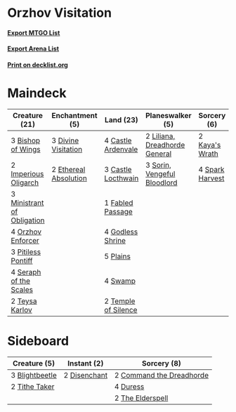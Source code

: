 # Orzhov Visitation

#### [Export MTGO List](../collection/Orzhov%20Visitation/Orzhov%20Visitation.txt)
#### [Export Arena List](../collection/Orzhov%20Visitation/Orzhov%20Visitation_arena.txt)
#### [Print on decklist.org](http://decklist.org/?deckmain=3%09Bishop%20of%20Wings%0A4%09Castle%20Ardenvale%0A3%09Castle%20Locthwain%0A3%09Divine%20Visitation%0A2%09Ethereal%20Absolution%0A1%09Fabled%20Passage%0A4%09Godless%20Shrine%0A2%09Imperious%20Oligarch%0A2%09Kaya's%20Wrath%0A2%09Liliana,%20Dreadhorde%20General%0A3%09Ministrant%20of%20Obligation%0A4%09Orzhov%20Enforcer%0A3%09Pitiless%20Pontiff%0A5%09Plains%0A4%09Seraph%20of%20the%20Scales%0A3%09Sorin,%20Vengeful%20Bloodlord%0A4%09Spark%20Harvest%0A4%09Swamp%0A2%09Temple%20of%20Silence%0A2%09Teysa%20Karlov&deckside=3%09Blightbeetle%0A2%09Command%20the%20Dreadhorde%0A2%09Disenchant%0A4%09Duress%0A2%09The%20Elderspell%0A2%09Tithe%20Taker)
# Maindeck

|                                            Creature (21)                                            |                                        Enchantment (5)                                         |                                          Land (23)                                           |                                            Planeswalker (5)                                            |                                       Sorcery (6)                                        |
|-----------------------------------------------------------------------------------------------------|------------------------------------------------------------------------------------------------|----------------------------------------------------------------------------------------------|--------------------------------------------------------------------------------------------------------|------------------------------------------------------------------------------------------|
|3 [Bishop of Wings](http://gatherer.wizards.com/Pages/Card/Details.aspx?multiverseid=466762)         |3 [Divine Visitation](http://gatherer.wizards.com/Pages/Card/Details.aspx?multiverseid=452760)  |4 [Castle Ardenvale](http://gatherer.wizards.com/Pages/Card/Details.aspx?multiverseid=473200) |2 [Liliana, Dreadhorde General](http://gatherer.wizards.com/Pages/Card/Details.aspx?multiverseid=461024)|2 [Kaya's Wrath](http://gatherer.wizards.com/Pages/Card/Details.aspx?multiverseid=457331) |
|2 [Imperious Oligarch](http://gatherer.wizards.com/Pages/Card/Details.aspx?multiverseid=457328)      |2 [Ethereal Absolution](http://gatherer.wizards.com/Pages/Card/Details.aspx?multiverseid=457314)|3 [Castle Locthwain](http://gatherer.wizards.com/Pages/Card/Details.aspx?multiverseid=473203) |3 [Sorin, Vengeful Bloodlord](http://gatherer.wizards.com/Pages/Card/Details.aspx?multiverseid=461144)  |4 [Spark Harvest](http://gatherer.wizards.com/Pages/Card/Details.aspx?multiverseid=461032)|
|3 [Ministrant of Obligation](http://gatherer.wizards.com/Pages/Card/Details.aspx?multiverseid=457160)|                                                                                                |1 [Fabled Passage](http://gatherer.wizards.com/Pages/Card/Details.aspx?multiverseid=473206)   |                                                                                                        |                                                                                          |
|4 [Orzhov Enforcer](http://gatherer.wizards.com/Pages/Card/Details.aspx?multiverseid=457223)         |                                                                                                |4 [Godless Shrine](http://gatherer.wizards.com/Pages/Card/Details.aspx?multiverseid=405099)   |                                                                                                        |                                                                                          |
|3 [Pitiless Pontiff](http://gatherer.wizards.com/Pages/Card/Details.aspx?multiverseid=457338)        |                                                                                                |5 [Plains](http://gatherer.wizards.com/Pages/Card/Details.aspx?multiverseid=439856)           |                                                                                                        |                                                                                          |
|4 [Seraph of the Scales](http://gatherer.wizards.com/Pages/Card/Details.aspx?multiverseid=457349)    |                                                                                                |4 [Swamp](http://gatherer.wizards.com/Pages/Card/Details.aspx?multiverseid=439858)            |                                                                                                        |                                                                                          |
|2 [Teysa Karlov](http://gatherer.wizards.com/Pages/Card/Details.aspx?multiverseid=457356)            |                                                                                                |2 [Temple of Silence](http://gatherer.wizards.com/Pages/Card/Details.aspx?multiverseid=373522)|                                                                                                        |                                                                                          |


# Sideboard

|                                      Creature (5)                                       |                                    Instant (2)                                     |                                            Sorcery (8)                                            |
|-----------------------------------------------------------------------------------------|------------------------------------------------------------------------------------|---------------------------------------------------------------------------------------------------|
|3 [Blightbeetle](http://gatherer.wizards.com/Pages/Card/Details.aspx?multiverseid=466841)|2 [Disenchant](http://gatherer.wizards.com/Pages/Card/Details.aspx?multiverseid=847)|2 [Command the Dreadhorde](http://gatherer.wizards.com/Pages/Card/Details.aspx?multiverseid=461009)|
|2 [Tithe Taker](http://gatherer.wizards.com/Pages/Card/Details.aspx?multiverseid=457171) |                                                                                    |4 [Duress](http://gatherer.wizards.com/Pages/Card/Details.aspx?multiverseid=14557)                 |
|                                                                                         |                                                                                    |2 [The Elderspell](http://gatherer.wizards.com/Pages/Card/Details.aspx?multiverseid=461016)        |

